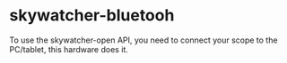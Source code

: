 # skywatcher-bluetooh
To use the skywatcher-open API, you need to connect your scope to the PC/tablet, this hardware does it.
